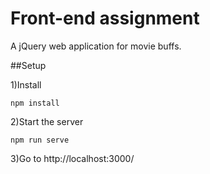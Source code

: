 # Front-end assignment
A jQuery web application for movie buffs.

##Setup

1)Install
  
`npm install`
  
2)Start the server
  
`npm run serve`
  
3)Go to http://localhost:3000/
